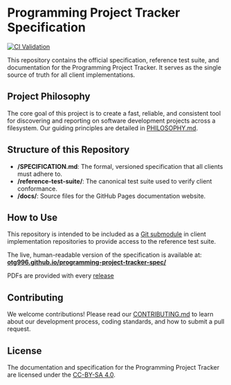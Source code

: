 # Programming Project Tracker Specification

[![CI Validation](https://github.com/otg996/programming-project-tracker-spec/actions/workflows/validation.yml/badge.svg)](https://github.com/otg996/programming-project-tracker-spec/actions/workflows/validation.yml)

This repository contains the official specification, reference test suite, and documentation for the Programming Project Tracker. It serves as the single source of truth for all client implementations.

## Project Philosophy

The core goal of this project is to create a fast, reliable, and consistent tool for discovering and reporting on software development projects across a filesystem. Our guiding principles are detailed in [PHILOSOPHY.md](PHILOSOPHY.md).

## Structure of this Repository

* **/SPECIFICATION.md**: The formal, versioned specification that all clients must adhere to.
* **/reference-test-suite/**: The canonical test suite used to verify client conformance.
* **/docs/**: Source files for the GitHub Pages documentation website.

## How to Use

This repository is intended to be included as a [Git submodule](https://git-scm.com/book/en/v2/Git-Tools-Submodules) in client implementation repositories to provide access to the reference test suite.

The live, human-readable version of the specification is available at: **[otg996.github.io/programming-project-tracker-spec/](https://otg996.github.io/programming-project-tracker-spec/)**

PDFs are provided with every [release](https://github.com/otg996/programming-project-tracker/releases/latest)

## Contributing

We welcome contributions! Please read our [CONTRIBUTING.md](CONTRIBUTING.md) to learn about our development process, coding standards, and how to submit a pull request.

## License

The documentation and specification for the Programming Project Tracker are licensed under the [CC-BY-SA 4.0](https://creativecommons.org/licenses/by-sa/4.0/).
